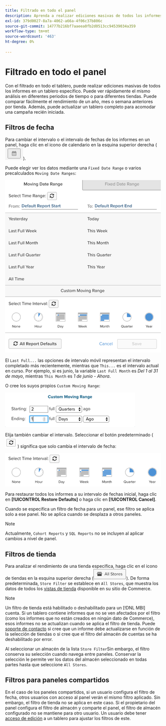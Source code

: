 ```yaml
---
title: Filtrado en todo el panel
description: Aprenda a realizar ediciones masivas de todos los informes en un tablero específico.
exl-id: 379d0027-8a7a-4062-a66a-4f06c37b806c
source-git-commit: 14777b216bf7aaeea0fb2d0513cc94539034a359
workflow-type: tm+mt
source-wordcount: '463'
ht-degree: 0%

---
```


# Filtrado en todo el panel

Con el filtrado en todo el tablero, puede realizar ediciones masivas de todos los informes en un tablero específico. Puede ver rápidamente el mismo análisis en diferentes periodos de tiempo o para diferentes tiendas. Puede comparar fácilmente el rendimiento de un año, mes o semana anteriores por tienda. Además, puede actualizar un tablero completo para acomodar una campaña recién iniciada.

## Filtros de fecha

Para cambiar el intervalo o el intervalo de fechas de los informes en un panel, haga clic en el icono de calendario en la esquina superior derecha (![calendario](../../assets/calendar-button.png)).

Puede elegir ver los datos mediante una `Fixed Date Range` o varios precalculados `Moving Date Ranges`:

![movimiento de intervalos de fechas](../../assets/moving_date_ranges.png)

El `Last Full...` las opciones de intervalo móvil representan el intervalo completado más recientemente, mientras que `This...` es el intervalo actual en curso. Por ejemplo, si es junio, la variable `Last Full Month` es _Del 1 al 31 de mayo_, mientras `This Month` es _1 de junio - Ahora_.

O cree los suyos propios `Custom Moving Range`\:

![rango de movimiento personalizado](../../assets/custom-moving-range.png)

Elija también cambiar el intervalo. Seleccionar el botón predeterminado (![intervalo de tiempo predeterminado](../../assets/time_interval_default.png)) significa que solo cambia el intervalo de fecha:

![intervalo de tiempo](../../assets/time_interval.png)

Para restaurar todos los informes a su intervalo de fechas inicial, haga clic en **[!UICONTROL Restore Defaults]** o haga clic en **[!UICONTROL Cancel]**.

Cuando se especifica un filtro de fecha para un panel, ese filtro se aplica solo a ese panel. No se aplica cuando se desplaza a otros paneles.

>[!NOTE]
>
>Actualmente, `Cohort Reports` y `SQL Reports` no se incluyen al aplicar cambios a nivel de panel.

## Filtros de tienda

Para analizar el rendimiento de una tienda específica, haga clic en el icono de tiendas en la esquina superior derecha (![Filtro de tienda](../../assets/store-filter.png)). De forma predeterminada, `Store Filter` se establece en `All Stores`, que muestra los datos de todos los [vistas de tienda](https://experienceleague.adobe.com/docs/commerce-admin/stores-sales/site-store/store-views.html) disponible en su sitio de Commerce.

>[!NOTE]
>
>Un filtro de tienda está habilitado o deshabilitado para un [!DNL MBI] cuenta. Si un tablero contiene informes que no se ven afectados por el filtro (como los informes que no están creados en ningún dato de Commerce), esos informes no se actualizan cuando se aplica el filtro de tienda. Puede [soporte de contacto](https://experienceleague.adobe.com/docs/commerce-knowledge-base/kb/troubleshooting/miscellaneous/mbi-service-policies.html?lang=en) si cree que un informe debe actualizarse en función de la selección de tiendas o si cree que el filtro del almacén de cuentas se ha deshabilitado por error.

Al seleccionar un almacén de la lista `Store Filter`Sin embargo, el filtro conserva su selección cuando navega entre paneles. Conservar la selección le permite ver los datos del almacén seleccionado en todas partes hasta que seleccione `All Stores`.

## Filtros para paneles compartidos

En el caso de los paneles compartidos, si un usuario configura el filtro de fecha, otros usuarios con acceso al panel verán el mismo filtro aplicado. Sin embargo, el filtro de tienda no se aplica en este caso. Si el propietario del panel configura el filtro de almacén y comparte el panel, el filtro de almacén configurado no se mantiene para otro usuario. Un usuario debe tener [acceso de edición](../../data-user/dashboards/share-dashboard-with-users.md) a un tablero para ajustar los filtros de este.
